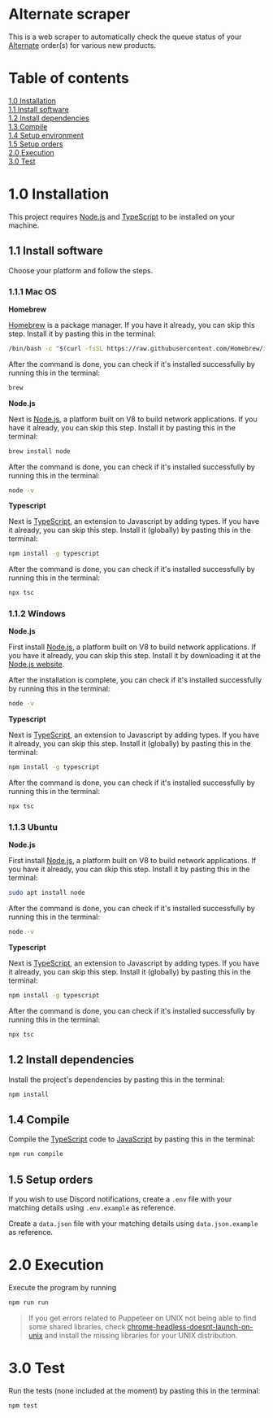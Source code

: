 # Alternate scraper

This is a web scraper to automatically check the queue status of your [Alternate](https://alternate.nl) order(s) for various new products.

# Table of contents

[1.0 Installation](#10-installation)  
[1.1 Install software](#11-install-software)   
[1.2 Install dependencies](#12-install-dependencies)  
[1.3 Compile](#13-compile)  
[1.4 Setup environment](#14-setup-environment)  
[1.5 Setup orders](#15-setup-orders)  
[2.0 Execution](#20-execution)  
[3.0 Test](#30-test)

# 1.0 Installation

This project requires [Node.js](https://nodejs.org) and [TypeScript](https://www.typescriptlang.org) to be installed on your machine. 

## 1.1 Install software
Choose your platform and follow the steps.

### 1.1.1 Mac OS

**Homebrew**

[Homebrew](https://brew.sh) is a package manager. If you have it already, you can skip this step. Install it by pasting this in the terminal:

```bash
/bin/bash -c "$(curl -fsSL https://raw.githubusercontent.com/Homebrew/install/HEAD/install.sh)"
```

After the command is done, you can check if it's installed successfully by running this in the terminal:

```bash
brew
```

**Node.js**  

Next is [Node.js](https://nodejs.org), a platform built on V8 to build network applications. If you have it already, you can skip this step. Install it by pasting this in the terminal:

```bash
brew install node
```

After the command is done, you can check if it's installed successfully by running this in the terminal:

```bash
node -v
```

**Typescript** 

Next is [TypeScript](https://www.typescriptlang.org), an extension to Javascript by adding types. If you have it already, you can skip this step. Install it (globally) by pasting this in the terminal:

```bash
npm install -g typescript
```

After the command is done, you can check if it's installed successfully by running this in the terminal:

```bash
npx tsc
```

### 1.1.2 Windows

**Node.js**  

First install [Node.js](https://nodejs.org), a platform built on V8 to build network applications. If you have it already, you can skip this step. Install it by downloading it at the [Node.js website](https://nodejs.org).

After the installation is complete, you can check if it's installed successfully by running this in the terminal:

```bash
node -v
```

**Typescript** 

Next is [TypeScript](https://www.typescriptlang.org), an extension to Javascript by adding types. If you have it already, you can skip this step. Install it (globally) by pasting this in the terminal:

```bash
npm install -g typescript
```

After the command is done, you can check if it's installed successfully by running this in the terminal:

```bash
npx tsc
```

### 1.1.3 Ubuntu

**Node.js**  

First install [Node.js](https://nodejs.org), a platform built on V8 to build network applications. If you have it already, you can skip this step. Install it by pasting this in the terminal:

```bash
sudo apt install node
```

After the command is done, you can check if it's installed successfully by running this in the terminal:

```bash
node -v
```

**Typescript** 

Next is [TypeScript](https://www.typescriptlang.org), an extension to Javascript by adding types. If you have it already, you can skip this step. Install it (globally) by pasting this in the terminal:

```bash
npm install -g typescript
```

After the command is done, you can check if it's installed successfully by running this in the terminal:

```bash
npx tsc
```

## 1.2 Install dependencies

Install the project's dependencies by pasting this in the terminal:

```bash
npm install
```

## 1.4 Compile

Compile the [TypeScript](https://www.typescriptlang.org) code to [JavaScript](https://developer.mozilla.org/en-US/docs/Web/JavaScript) by pasting this in the terminal:

```bash
npm run compile
```

## 1.5 Setup orders

If you wish to use Discord notifications, create a `.env` file with your matching details using `.env.example` as reference.

Create a `data.json` file with your matching details using `data.json.example` as reference.

# 2.0 Execution

Execute the program by running

```bash
npm run run
```

> If you get errors related to Puppeteer on UNIX not being able to find some shared libraries, check [chrome-headless-doesnt-launch-on-unix](https://github.com/puppeteer/puppeteer/blob/main/docs/troubleshooting.md#chrome-headless-doesnt-launch-on-unix) and install the missing libraries for your UNIX distribution.

# 3.0 Test

Run the tests (none included at the moment) by pasting this in the terminal:

```bash
npm test
```
